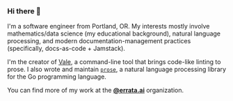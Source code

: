 ### Hi there 👋

I'm a software engineer from Portland, OR. My interests mostly involve mathematics/data science (my educational background), natural language processing, and modern documentation-management practices (specifically, docs-as-code + Jamstack).

I'm the creator of [Vale](https://github.com/errata-ai/vale), a command-line tool that brings code-like linting to prose. I also wrote and maintain [`prose`](https://github.com/jdkato/prose), a natural language processing library for the Go programming language.

You can find more of my work at the [**@errata.ai**](https://github.com/errata-ai) organization.

<!--
**jdkato/jdkato** is a ✨ _special_ ✨ repository because its `README.md` (this file) appears on your GitHub profile.

Here are some ideas to get you started:

- 🔭 I’m currently working on ...
- 🌱 I’m currently learning ...
- 👯 I’m looking to collaborate on ...
- 🤔 I’m looking for help with ...
- 💬 Ask me about ...
- 📫 How to reach me: ...
- 😄 Pronouns: ...
- ⚡ Fun fact: ...
-->
